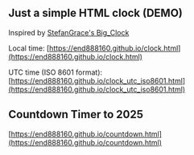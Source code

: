 ## Just a simple HTML clock (DEMO)

Inspired by [StefanGrace&#39;s Big_Clock](https://github.com/StefanGrace/Big_Clock)

Local time: [https://end888160.github.io/clock.html](https://end888160.github.io/clock.html)

UTC time (ISO 8601 format): [https://end888160.github.io/clock_utc_iso8601.html](https://end888160.github.io/clock_utc_iso8601.html)

## Countdown Timer to 2025

[https://end888160.github.io/countdown.html](https://end888160.github.io/countdown.html)
